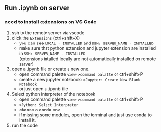 Run .ipynb on server
---  

### need to install extensions on VS Code
  1. ssh to the remote server via vscode
  2. click the `Extensions` (ctrl+shift+X)  
     - you can see `LOCAL - INSTALLED` and `SSH: SERVER_NAME - INSTALLED` 
     - make sure that python extension and jupyter extension are installed in `SSH: SERVER_NAME - INSTALLED`  
       (extensions intalled locally are not automatically installed on remote server)
  3. open a .ipynb file or create a new one.
     - open command palette `view->command palatte` or ctrl+shift+P
     - create a new jupyter notebook: `>Jupyter: Create New Blank Notebook`
     - or just open a .ipynb file
  4. Select python interpreter of the notebook
     - open command palette `view->command palatte` or ctrl+shift+P
     - `>Python: Select Interpreter`
     - choose a conda env
     - if missing some modules, open the terminal and just use conda to install it.
  5. run the code
